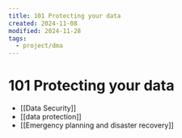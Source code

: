 ```yaml
---
title: 101 Protecting your data
created: 2024-11-08
modified: 2024-11-28
tags:
  - project/dma
---
```

# 101 Protecting your data
- [[Data Security]]
- [[data protection]]
- [[Emergency planning and disaster recovery]]
